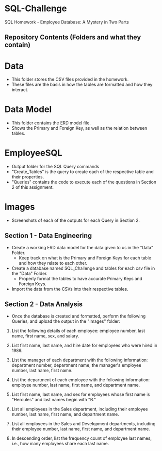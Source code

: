 # SQL-Challenge
 SQL Homework - Employee Database: A Mystery in Two Parts
 
## Repository Contents (Folders and what they contain)
# Data
- This folder stores the CSV files provided in the homework.
- These files are the basis in how the tables are formatted and how they interact.

# Data Model
- This folder contains the ERD model file.
- Shows the Primary and Foreign Key, as well as the relation between tables.

# EmployeeSQL
- Output folder for the SQL Query commands
- "Create_Tables" is the query to create each of the respective table and their properties.
- "Queries" contains the code to execute each of the questions in Section 2 of this assignment.

# Images
- Screenshots of each of the outputs for each Query in Section 2.

## Section 1 - Data Engineering
- Create a working ERD data model for the data given to us in the "Data" Folder.
   - Keep track on what is the Primary and Foreign Keys for each table and how they relate to each other.
- Create a database named SQL_Challenge and tables for each csv file in the "Data" Folder.
   - Properly format the tables to have accurate Primary Keys and Foreign Keys.
- Import the data from the CSVs into their respective tables.

## Section 2 - Data Analysis
- Once the database is created and formatted, perform the following Queries, and upload the output in the "Images" folder:

 1. List the following details of each employee: employee number, last name, first name, sex, and salary.

 2. List first name, last name, and hire date for employees who were hired in 1986.

 3. List the manager of each department with the following information: department number, department name, the manager's employee number, last name, first name.

 4. List the department of each employee with the following information: employee number, last name, first name, and department name.

 5. List first name, last name, and sex for employees whose first name is "Hercules" and last names begin with "B."

 6. List all employees in the Sales department, including their employee number, last name, first name, and department name.

 7. List all employees in the Sales and Development departments, including their employee number, last name, first name, and department name.

 8. In descending order, list the frequency count of employee last names, i.e., how many employees share each last name.
